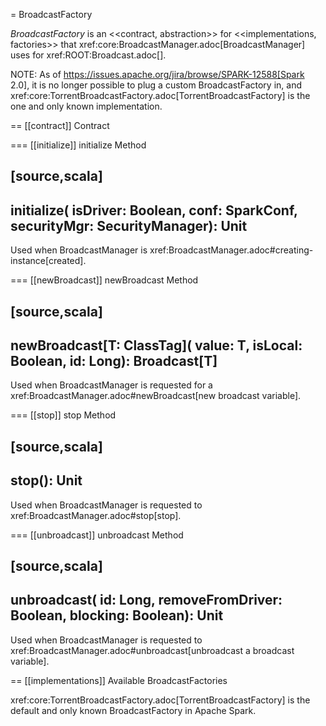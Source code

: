 = BroadcastFactory

*BroadcastFactory* is an <<contract, abstraction>> for <<implementations, factories>> that xref:core:BroadcastManager.adoc[BroadcastManager] uses for xref:ROOT:Broadcast.adoc[].

NOTE: As of https://issues.apache.org/jira/browse/SPARK-12588[Spark 2.0], it is no longer possible to plug a custom BroadcastFactory in, and xref:core:TorrentBroadcastFactory.adoc[TorrentBroadcastFactory] is the one and only known implementation.

== [[contract]] Contract

=== [[initialize]] initialize Method

[source,scala]
----
initialize(
  isDriver: Boolean,
  conf: SparkConf,
  securityMgr: SecurityManager): Unit
----

Used when BroadcastManager is xref:BroadcastManager.adoc#creating-instance[created].

=== [[newBroadcast]] newBroadcast Method

[source,scala]
----
newBroadcast[T: ClassTag](
  value: T,
  isLocal: Boolean,
  id: Long): Broadcast[T]
----

Used when BroadcastManager is requested for a xref:BroadcastManager.adoc#newBroadcast[new broadcast variable].

=== [[stop]] stop Method

[source,scala]
----
stop(): Unit
----

Used when BroadcastManager is requested to xref:BroadcastManager.adoc#stop[stop].

=== [[unbroadcast]] unbroadcast Method

[source,scala]
----
unbroadcast(
  id: Long,
  removeFromDriver: Boolean,
  blocking: Boolean): Unit
----

Used when BroadcastManager is requested to xref:BroadcastManager.adoc#unbroadcast[unbroadcast a broadcast variable].

== [[implementations]] Available BroadcastFactories

xref:core:TorrentBroadcastFactory.adoc[TorrentBroadcastFactory] is the default and only known BroadcastFactory in Apache Spark.

